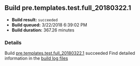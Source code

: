 ## Build pre.templates.test.full_20180322.1
- **Build result:** `succeeded`
- **Build queued:** 3/22/2018 6:39:02 PM
- **Build duration:** 367.26 minutes
### Details
Build [pre.templates.test.full_20180322.1](https://winappstudio.visualstudio.com/web/build.aspx?pcguid=a4ef43be-68ce-4195-a619-079b4d9834c2&builduri=vstfs%3a%2f%2f%2fBuild%2fBuild%2f25308) succeeded
Find detailed information in the [build log files](https://uwpctdiags.blob.core.windows.net/buildlogs/pre.templates.test.full_20180322.1_logs.zip)
